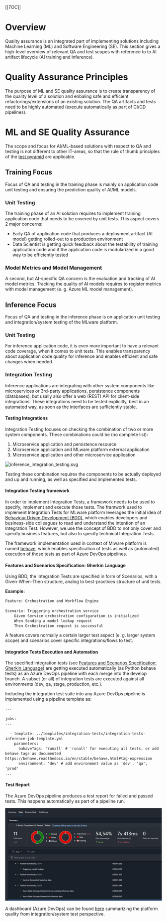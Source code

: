[[_TOC_]]

# Overview
Quality assurance is an integrated part of implementing solutions including Machine Learning (ML) and Software Engineering (SE). This section gives a high-level overview of relevant QA and test scopes with reference to to AI artifact lifecycle (AI training and inference).

# Quality Assurance Principles
The purpose of ML and SE quality assurance is to create transparency of the quality level of a solution and enbaling safe and efficient refactorings/extensions of an existing solution. The QA artifacts and tests need to be highly automated (execute automatically as part of CI/CD pipelines).

# ML and SE Quality Assurance
The scope and focus for AI/ML-based solutions with respect to QA and testing is not different to other IT-areas, so that the rule of thumb principles of the [test pyramid](https://martinfowler.com/articles/practical-test-pyramid.html#TheTestPyramid) are applicable.

## Training Focus
Focus of QA and testing in the training phase is mainly on application code unit testing and ensuring the prediction quality of AI/ML models.

### Unit Testing
The training phase of an AI solution requires to implement training application code that needs to be covered by unit tests. This aspect covers 2 major concerns:
- Early QA of application code that produces a deployment artifact (AI model) getting rolled-out to a production environment
- Data Scientist is getting quick feedback about the testability of training application code and if the application code is modularized in a good way to be efficiently tested

### Model Metrics and Model Management
A second, but AI-specific QA concern is the evaluation and tracking of AI model metrics. Tracking the quality of AI models requires to register metrics with model management (e. g. Azure ML model management).

## Inference Focus
Focus of QA and testing in the inference phase is on application unit testing and integration/system testing of the MLware platform.

### Unit Testing
For inference application code, it is even more important to have a relevant code coverage, when it comes to unit tests. This enables transparency about application code quality for inference and enables efficient and safe changes when needed.

### Integration Testing
Inference applications are integrating with other system components like microservices or 3rd-party applications, persistence components (databases), but usally also offer a web (REST) API for client-side integrations. These integrations need to be tested explicitly, best in an automated way, as soon as the interfaces are sufficiently stable.

#### Testing Integrations
Integration Testing focuses on checking the combination of two or more system components. These combinations could be (no complete list):
1. Microservice application and persistence resource
2. Microservice application and MLware platform external application
3. Microservice application and other microservice application

![inference_integration_testing.svg](./attachments/inference_integration_testing.svg)

Testing these combination requires the components to be actually deployed and up and running, as well as specified and implemented tests.

#### Integration Testing framework
In order to implement Integration Tests, a framework needs to be used to specify, implement and execute those tests. The framwork used to implement Integration Tests for MLware platform leverages the initial idea of [Behaviour Driven Development (BDD)](https://behave.readthedocs.io/en/stable/philosophy.html), which enables developers and business-side colleagues to read and understand the intention of an Integration Test. However, we use the concept of BDD to not only cover and specify business features, but also to specify technical Integration Tests.

The framework implementation used in context of Mlware platform is named [behave](https://behave.readthedocs.io/en/stable/index.html), which enables specification of tests as well as (automated) execution of those tests as part of Azure DevOps pipelines.

#### Features and Scenarios Specification: Gherkin Language
Using BDD, the Integration Tests are specified in form of Scenarios, with a Given-When-Then structure, analog to best-practices structure of unit tests.

**Example:**

```
Feature: Orchestration and Workflow Engine

Scenario: Triggering orchestration service
    Given Service orchestration configuration is initialized
    When Sending a model lookup request
    Then Orchestration request is successful
```

A feature covers normally a certain larger test aspect (e. g. larger system scope) and scenarios cover specific integrations/flows to test.

#### Integration Tests Execution and Automation
The specified integration tests (see [Features and Scenarios Specification: Gherkin Language](#features-and-scenarios-specification:-gherkin-language)) are getting executed automatically (as Python behave tests) as an Azure DevOps pipeline with each merge into the develop branch. A subset (or all) of integration tests are executed against all environments (dev, qa, stage, production, etc.).

Including the integration test suite into any Azure DevOps pipeline is implemented using a pipeline template as:

```
...

jobs:
...

  - template: ../templates/integration-tests/integration-tests-inference-job-template.yml
    parameters:
      bahaveTags: 'runall' # 'runall' for executing all tests, or add behave tags as documented https://behave.readthedocs.io/en/stable/behave.html#tag-expression
      environment: 'dev' # add environment value as 'dev', 'qa', 'prod'
...
```

#### Test Report

The Azure DevOps pipeline produces a test report for failed and passed tests. This happens automatically as part of a pipeline run.

![testing_integration_test_report.png](./.attachments/testing_integration_test_report.png)

A dashboard (Azure DevOps) can be found [here](https://dev.azure.com/ZEISSgroup-MED/GEN_Health_Data_Platform/_dashboards/dashboard/cc916cb8-7f08-4953-850e-5322750442f6) summarizing the platform quality from integration/system test perspective.